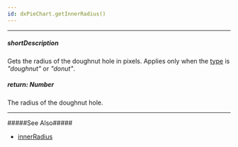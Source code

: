 ```yaml
---
id: dxPieChart.getInnerRadius()
---
```

---
##### shortDescription
Gets the radius of the doughnut hole in pixels. Applies only when the [type](/api-reference/20%20Data%20Visualization%20Widgets/dxPieChart/1%20Configuration/type.md '/Documentation/ApiReference/UI_Components/dxPieChart/Configuration/#type') is *"doughnut"* or *"donut"*.

##### return: Number
The radius of the doughnut hole.

---
#####See Also#####
- [innerRadius](/api-reference/20%20Data%20Visualization%20Widgets/dxPieChart/1%20Configuration/innerRadius.md '/Documentation/ApiReference/UI_Components/dxPieChart/Configuration/#innerRadius')
